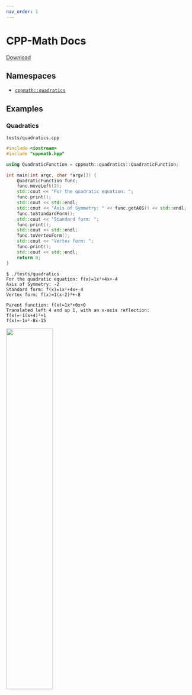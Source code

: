 ```yaml
---
nav_order: 1
---
```

# CPP-Math Docs

[Download](<https://github.com/https123456789/CPP-Math/archive/refs/heads/main.zip>)

## Namespaces

- [`cppmath::quadratics`](<https://https123456789.github.io/CPP-Math/quadratics>)

## Examples

### Quadratics

`tests/quadratics.cpp`
```cpp
#include <iostream>
#include "cppmath.hpp"

using QuadraticFunction = cppmath::quadratics::QuadraticFunction;

int main(int argc, char *argv[]) {
	QuadraticFunction func;
	func.moveLeft(2);
	std::cout << "For the quadratic equation: ";
	func.print();
	std::cout << std::endl;
	std::cout << "Axis of Symmetry: " << func.getAOS() << std::endl;
	func.toStandardForm();
	std::cout << "Standard form: ";
	func.print();
	std::cout << std::endl;
	func.toVertexForm();
	std::cout << "Vertex form: ";
	func.print();
	std::cout << std::endl;
	return 0;
}
```

```
$ ./tests/quadratics
For the quadratic equation: f(x)=1x²+4x+-4
Axis of Symmetry: -2
Standard form: f(x)=1x²+4x+-4
Vertex form: f(x)=1(x-2)²+-8

Parent function: f(x)=1x²+0x+0
Translated left 4 and up 1, with an x-axis reflection:
f(x)=-1(x+4)²+1
f(x)=-1x²-8x-15
```

<img src="https://user-images.githubusercontent.com/81256789/149603986-2ec4e8e2-7d85-4fa6-8002-d488ee992f06.png" style="width: 50%;" align="center">